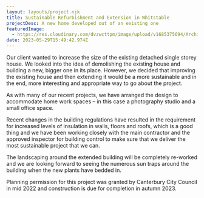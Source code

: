 ```yaml
---
layout: layouts/project.njk
title: Sustainable Refurbishment and Extension in Whitstable
projectDesc: A new home developed out of an existing one
featuredImage:
  - https://res.cloudinary.com/dvzwcttpm/image/upload/v1685375694/Architecture_Whitstable_Tankerton_Front_Elevation_o44nn1.jpg
date: 2023-05-29T15:49:42.974Z
---
```

Our client wanted to increase the size of the existing detached single storey house. We looked into the idea of demolishing the existing house and building a new, bigger one in its place. However, we decided that improving the existing house and then extending it would be a more sustainable and in the end, more interesting and appropriate way to go about the project.



As with many of our recent projects, we have arranged the design to accommodate home work spaces – in this case a photography studio and a small office space.



Recent changes in the building regulations have resulted in the requirement for increased levels of insulation in walls, floors and roofs, which is a good thing and we have been working closely with the main contractor and the approved inspector for building control to make sure that we deliver the most sustainable project that we can.



The landscaping around the extended building will be completely re-worked and we are looking forward to seeing the numerous sun traps around the building when the new plants have bedded in.



Planning permission for this project was granted by Canterbury City Council in mid 2022 and construction is due for completion in autumn 2023.

